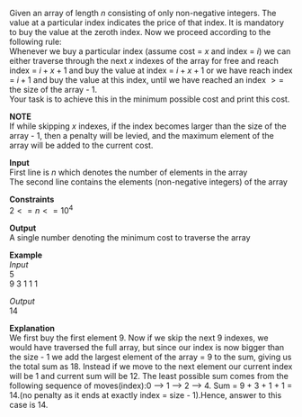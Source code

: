 Given an array of length $n$ consisting of only non-negative integers. The value at a particular index indicates the price of that index. It is mandatory to buy the value at the zeroth index. Now we proceed according to the following rule: <br/>
Whenever we buy a particular index (assume cost = $x$ and index = $i$) we can either traverse through the next $x$ indexes of the array for free and reach index = $i+x+1$ and buy the value at index  = $i+x+1$ or we have reach index = $i+1$ and buy the value at this index, until we have reached an index $>=$ the size of the array - 1. <br/>
Your task is to achieve this in the minimum possible cost and print this cost.

**NOTE** <br/>
If while skipping $x$ indexes, if the index becomes larger than the size of the array - 1, then a penalty will be levied, and the maximum element of the array will be added to the current cost.

**Input** <br/>
First line is $n$ which denotes the number of elements in the array <br/>
The second line contains the elements (non-negative integers) of the array

**Constraints** <br/>
$2<=n<=10^4$
 
 **Output** <br/>
 A single number denoting the minimum cost to traverse the array

**Example** <br/>
_Input_ <br/>
5 <br/>
9 3 1 1 1

_Output_ <br/>
14

**Explanation** <br/>
We first buy the first element 9. Now if we skip the next 9 indexes, we would have traversed the full array, but since our index is now bigger than the size - 1 we add the largest element of the array = 9 to the sum, giving us the total sum as 18. Instead if we move to the next element our current index will be 1 and current sum will be 12. The least possible sum comes from the following sequence of moves(index):0 --> 1 --> 2 --> 4. Sum = 9 + 3 + 1 + 1 = 14.(no penalty as it ends at exactly index = size - 1).Hence, answer to this case is 14.
